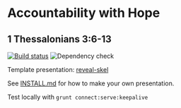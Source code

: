 # Accountability with Hope
## 1 Thessalonians 3:6-13

[![Build status](https://github.com/sermons/account/actions/workflows/build.yml/badge.svg)](https://github.com/sermons/account/actions/workflows/build.yml)
![Dependency check](https://img.shields.io/librariesio/github/sermons/reveal-skel)

Template presentation: [reveal-skel](https://github.com/sermons/reveal-skel)

See [INSTALL.md](INSTALL.md)
for how to make your own presentation.

Test locally with `grunt connect:serve:keepalive`
